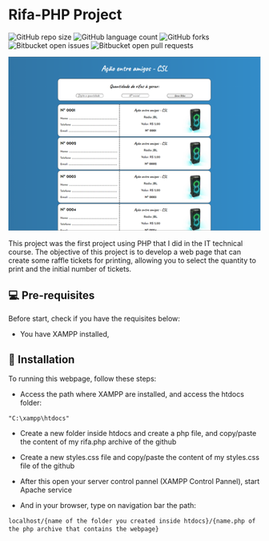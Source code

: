 # Rifa-PHP Project

![GitHub repo size](https://img.shields.io/github/repo-size/kauavalim/RifaPHP?style=for-the-badge)
![GitHub language count](https://img.shields.io/github/languages/count/kauavalim/RifaPHP?style=for-the-badge)
![GitHub forks](https://img.shields.io/github/forks/kauavalim/RifaPHP?style=for-the-badge)
![Bitbucket open issues](https://img.shields.io/bitbucket/issues/kauavalim/RifaPHP?style=for-the-badge)
![Bitbucket open pull requests](https://img.shields.io/bitbucket/pr-raw/kauavalim/RifaPHP?style=for-the-badge)

<img src="Screenshot.png" alt="Website Image">

<p> This project was the first project using PHP that I did in the IT technical course. The objective of this project is to develop a web page that can create some
raffle tickets for printing, allowing you to select the quantity to print and the initial number of tickets.</p>

## 💻 Pre-requisites

Before start, check if you have the requisites below:

- You have XAMPP installed,

## 🚀 Installation

To running this webpage, follow these steps:

- Access the path where XAMPP are installed, and access the htdocs folder:

```
"C:\xampp\htdocs"
```

- Create a new folder inside htdocs and create a php file, and copy/paste the content of my rifa.php archive of the github

- Create a new styles.css file and copy/paste the content of my styles.css file of the github

- After this open your server control pannel (XAMPP Control Pannel), start Apache service

- And in your browser, type on navigation bar the path:

```
localhost/{name of the folder you created inside htdocs}/{name.php of the php archive that contains the webpage}
```
